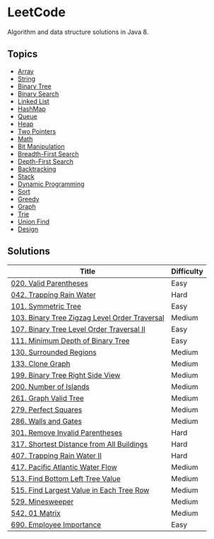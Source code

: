 # LeetCode

Algorithm and data structure solutions in Java 8.

## Topics

* [Array](https://github.com/zirui-wang/LeetCode#array)
* [String](https://github.com/zirui-wang/LeetCode#string)
* [Binary Tree](https://github.com/zirui-wang/LeetCode#binary-tree)
* [Binary Search](https://github.com/zirui-wang/LeetCode#binary-search)
* [Linked List](https://github.com/zirui-wang/LeetCode#linked-list)
* [HashMap](https://github.com/zirui-wang/LeetCode#hashmap)
* [Queue](https://github.com/zirui-wang/LeetCode#queue)
* [Heap](https://github.com/zirui-wang/LeetCode#heap)
* [Two Pointers](https://github.com/zirui-wang/LeetCode#two-pointers)
* [Math](https://github.com/zirui-wang/LeetCode#math)
* [Bit Manipulation](https://github.com/zirui-wang/LeetCode#bit-manipulation)
* [Breadth-First Search](./BreadthFirstSearch/README.md)
* [Depth-First Search](https://github.com/zirui-wang/LeetCode#depth-first-search)
* [Backtracking](https://github.com/zirui-wang/LeetCode#backtracking)
* [Stack](https://github.com/zirui-wang/LeetCode#stack)
* [Dynamic Programming](https://github.com/zirui-wang/LeetCode#dynamic-programming)
* [Sort](https://github.com/zirui-wang/LeetCode#sort)
* [Greedy](https://github.com/zirui-wang/LeetCode#greedy)
* [Graph](https://github.com/zirui-wang/LeetCode#graph)
* [Trie](https://github.com/zirui-wang/LeetCode#trie)
* [Union Find](https://github.com/zirui-wang/LeetCode#union-find)
* [Design](https://github.com/zirui-wang/LeetCode#design)

## Solutions

|Title|Difficulty|
|-----|---------|
|[020. Valid Parentheses](./Solutions/020_Valid_Parentheses/README.md)|Easy|
|[042. Trapping Rain Water](./Solutions/042_Trapping_Rain_Water/README.md)|Hard|
|[101. Symmetric Tree](./Solutions/101_Symmetric_Tree/README.md)|Easy|
|[103. Binary Tree Zigzag Level Order Traversal](./Solutions/103_Binary_Tree_Zigzag_Level_Order_Traversal/README.md)|Medium|
|[107. Binary Tree Level Order Traversal II](./Solutions/107_Binary_Tree_Level_Order_Traversal_II/README.md)|Easy|
|[111. Minimum Depth of Binary Tree](./Solutions/111_Minimum_Depth_of_Binary_Tree/README.md)|Easy|
|[130. Surrounded Regions](./Solutions/130_Surrounded_Regions/README.md)|Medium|
|[133. Clone Graph](./Solutions/133_Clone_Graph/README.md)|Medium|
|[199. Binary Tree Right Side View](./Solutions/199_Binary_Tree_Right_Side_View/README.md)|Medium|
|[200. Number of Islands](./Solutions/200_Number_of_Islands/README.md)|Medium|
|[261. Graph Valid Tree](./Solutions/261_Graph_Valid_Tree/README.md)|Medium|
|[279. Perfect Squares](./Solutions/279_Perfect_Squares/README.md)|Medium|
|[286. Walls and Gates](./Solutions/286_Walls_and_Gates/README.md)|Medium|
|[301. Remove Invalid Parentheses](./Solutions/301_Remove_Invalid_Parentheses/README.md)|Hard|
|[317. Shortest Distance from All Buildings](./Solutions/317_Shortest_Distance_from_All_Buildings/README.md)|Hard|
|[407. Trapping Rain Water II](./Solutions/407_Trapping_Rain_Water_II/README.md)|Hard|
|[417. Pacific Atlantic Water Flow](./Solutions/417_Pacific_Atlantic_Water_Flow/README.md)|Medium|
|[513. Find Bottom Left Tree Value](./Solutions/513_Find_Bottom_Left_Tree_Value/README.md)|Medium|
|[515. Find Largest Value in Each Tree Row](./Solutions/515_Find_Largest_Value_in_Each_Tree_Row/README.md)|Medium|
|[529. Minesweeper](./Solutions/529_Minesweeper/README.md)|Medium|
|[542. 01 Matrix](./Solutions/542_01_Matrix/README.md)|Medium|
|[690. Employee Importance](./Solutions/690_Employee_Importance/README.md)|Easy|